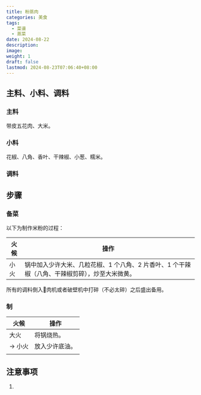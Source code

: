 ```yaml
---
title: 粉蒸肉
categories: 美食
tags:
  - 菜谱
  - 蒸菜
date: 2024-08-22
description: 
image: 
weight: 1
draft: false
lastmod: 2024-08-23T07:06:40+08:00
---
```

## 主料、小料、调料

### 主料

带皮五花肉、大米。

### 小料

花椒、八角、香叶、干辣椒、小葱、糯米。

### 调料



## 步骤

### 备菜

以下为制作米粉的过程：

| 火候  | 操作                                                     |
| --- | ------------------------------------------------------ |
| 小火  | 锅中加入少许大米、几粒花椒、1 个八角、2 片香叶、1 个干辣椒（八角、干辣椒剪碎），炒至大米微黄。<br> |
所有的调料倒入𮉬肉机或者破壁机中打碎（不必太碎）之后盛出备用。


### 制

| 火候    | 操作      |
| ----- | ------- |
| 大火    | 将锅烧热。   |
| -> 小火 | 放入少许底油。 |
|       |         |

## 注意事项

1. 


